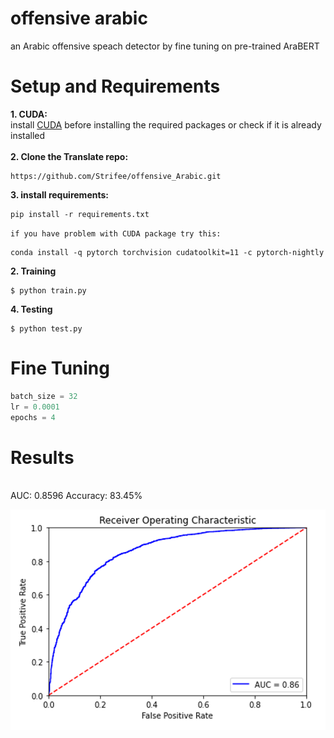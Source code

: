 # offensive arabic
an Arabic offensive speach detector by fine tuning on pre-trained AraBERT

# Setup and Requirements
**1. CUDA:**
<br/>
install [CUDA](https://developer.nvidia.com/cuda-downloads) before installing the required packages or check if it is already installed 
<br/>
<br/>
**2. Clone the Translate repo:**
```
https://github.com/Strifee/offensive_Arabic.git
```
**3. install requirements:**
```
pip install -r requirements.txt
```
`if you have problem with CUDA package try this:`
```
conda install -q pytorch torchvision cudatoolkit=11 -c pytorch-nightly
```
**2. Training**
```
$ python train.py
```
**4. Testing**
```
$ python test.py
```

# Fine Tuning
```python
batch_size = 32
lr = 0.0001
epochs = 4
```

# Results
<br/>
AUC: 0.8596
Accuracy: 83.45%
<br/>

![image](img/output.png)